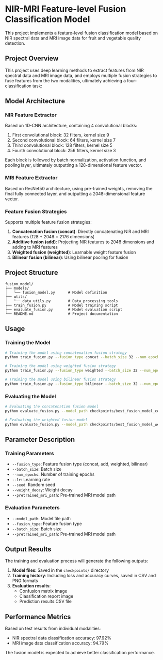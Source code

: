 # NIR-MRI Feature-level Fusion Classification Model

This project implements a feature-level fusion classification model based on NIR spectral data and MRI image data for fruit and vegetable quality detection.

## Project Overview

This project uses deep learning methods to extract features from NIR spectral data and MRI image data, and employs multiple fusion strategies to fuse features from the two modalities, ultimately achieving a four-classification task:

## Model Architecture

### NIR Feature Extractor

Based on 1D-CNN architecture, containing 4 convolutional blocks:
1. First convolutional block: 32 filters, kernel size 9
2. Second convolutional block: 64 filters, kernel size 7
3. Third convolutional block: 128 filters, kernel size 5
4. Fourth convolutional block: 256 filters, kernel size 3

Each block is followed by batch normalization, activation function, and pooling layer, ultimately outputting a 128-dimensional feature vector.

### MRI Feature Extractor

Based on ResNet50 architecture, using pre-trained weights, removing the final fully connected layer, and outputting a 2048-dimensional feature vector.

### Feature Fusion Strategies

Supports multiple feature fusion strategies:

1. **Concatenation fusion (concat)**: Directly concatenating NIR and MRI features (128 + 2048 = 2176 dimensions)
2. **Additive fusion (add)**: Projecting NIR features to 2048 dimensions and adding to MRI features
3. **Weighted fusion (weighted)**: Learnable weight feature fusion
4. **Bilinear fusion (bilinear)**: Using bilinear pooling for fusion

## Project Structure

```
fusion_model/
├── models/
│   └── fusion_model.py      # Model definition
├── utils/
│   └── data_utils.py        # Data processing tools
├── train_fusion.py          # Model training script
├── evaluate_fusion.py       # Model evaluation script
└── README.md                # Project documentation
```

## Usage

### Training the Model

```bash
# Training the model using concatenation fusion strategy
python train_fusion.py --fusion_type concat --batch_size 32 --num_epochs 100 --lr 0.001

# Training the model using weighted fusion strategy
python train_fusion.py --fusion_type weighted --batch_size 32 --num_epochs 100 --lr 0.001

# Training the model using bilinear fusion strategy
python train_fusion.py --fusion_type bilinear --batch_size 32 --num_epochs 100 --lr 0.001
```

### Evaluating the Model

```bash
# Evaluating the concatenation fusion model
python evaluate_fusion.py --model_path checkpoints/best_fusion_model_concat.pth --fusion_type concat

# Evaluating the weighted fusion model
python evaluate_fusion.py --model_path checkpoints/best_fusion_model_weighted.pth --fusion_type weighted
```

## Parameter Description

### Training Parameters

- `--fusion_type`: Feature fusion type (concat, add, weighted, bilinear)
- `--batch_size`: Batch size
- `--num_epochs`: Number of training epochs
- `--lr`: Learning rate
- `--seed`: Random seed
- `--weight_decay`: Weight decay
- `--pretrained_mri_path`: Pre-trained MRI model path

### Evaluation Parameters

- `--model_path`: Model file path
- `--fusion_type`: Feature fusion type
- `--batch_size`: Batch size
- `--pretrained_mri_path`: Pre-trained MRI model path

## Output Results

The training and evaluation process will generate the following outputs:

1. **Model files**: Saved in the `checkpoints/` directory
2. **Training history**: Including loss and accuracy curves, saved in CSV and PNG formats
3. **Evaluation results**: 
   - Confusion matrix image
   - Classification report image
   - Prediction results CSV file

## Performance Metrics

Based on test results from individual modalities:
- NIR spectral data classification accuracy: 97.92%
- MRI image data classification accuracy: 94.79%

The fusion model is expected to achieve better classification performance.